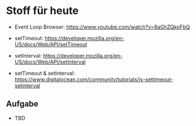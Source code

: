 # Stoff für heute

- Event Loop Browser: https://www.youtube.com/watch?v=8aGhZQkoFbQ

- setTimeout: https://developer.mozilla.org/en-US/docs/Web/API/setTimeout
- setInterval: https://developer.mozilla.org/en-US/docs/Web/API/setInterval
- setTimeout & setInterval: https://www.digitalocean.com/community/tutorials/js-settimeout-setinterval

## Aufgabe

- TBD
